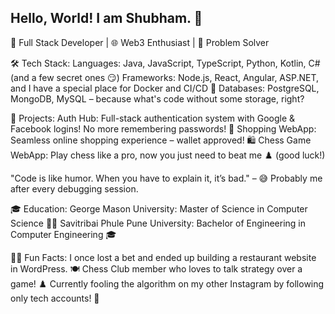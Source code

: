 ## Hello, World! I am Shubham. 👋

🚀 Full Stack Developer | 🌐 Web3 Enthusiast | 🧠 Problem Solver

🛠 Tech Stack:
Languages: Java, JavaScript, TypeScript, Python, Kotlin, C# (and a few secret ones 😏)
Frameworks: Node.js, React, Angular, ASP.NET, and I have a special place for Docker and CI/CD 🐳
Databases: PostgreSQL, MongoDB, MySQL – because what's code without some storage, right?

🚧 Projects:
Auth Hub: Full-stack authentication system with Google & Facebook logins! No more remembering passwords! 🙌
Shopping WebApp: Seamless online shopping experience – wallet approved! 🛍️
Chess Game WebApp: Play chess like a pro, now you just need to beat me ♟️ (good luck!)

"Code is like humor. When you have to explain it, it’s bad." – 😅 Probably me after every debugging session.

🎓 Education:
George Mason University: Master of Science in Computer Science 🧑‍🎓
Savitribai Phule Pune University: Bachelor of Engineering in Computer Engineering 🎓

🧑‍💻 Fun Facts:
I once lost a bet and ended up building a restaurant website in WordPress. 🍽️
Chess Club member who loves to talk strategy over a game! ♟️
Currently fooling the algorithm on my other Instagram by following only tech accounts! 🤖

